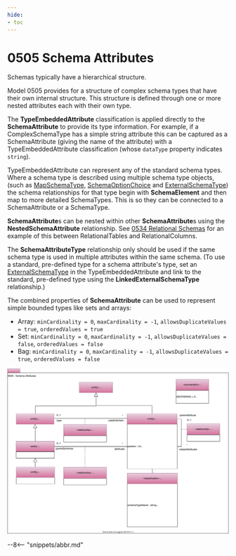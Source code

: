 ```yaml
---
hide:
- toc
---
```


<!-- SPDX-License-Identifier: CC-BY-4.0 -->
<!-- Copyright Contributors to the ODPi Egeria project. -->

# 0505 Schema Attributes

Schemas typically have a hierarchical structure.

Model 0505 provides for a structure of complex schema types that have their own internal structure.
This structure is defined through one or more nested attributes each with their own type.

The **TypeEmbeddedAttribute** classification is applied directly
to the **SchemaAttribute** to provide its type information.
For example, if a ComplexSchemaType has a simple string
attribute this can be captured as a SchemaAttribute (giving the name of the attribute) with a TypeEmbeddedAttribute
classification (whose `dataType` property indicates `string`).

TypeEmbeddedAttribute can represent any of the standard schema types.
Where a schema type is described using multiple schema type objects,
(such as [MapSchemaType](0511-Map-Schema-Elements.md),
[SchemaOptionChoice](0501-Schema-Elements.md) and [ExternalSchemaType](0507-External-Schema-Type.md))
the schema relationships for that type begin with **SchemaElement** and then map to more detailed SchemaTypes.
This is so they can be connected to a SchemaAttribute or a SchemaType.

**SchemaAttribute**s can be nested within other **SchemaAttribute**s
using the **NestedSchemaAttribute** relationship. See [0534 Relational Schemas](0534-Relational-Schemas.md) for an
example of this between RelationalTables and RelationalColumns.

The **SchemaAttributeType** relationship only should be used if the same schema type
is used in multiple attributes within the same schema.
(To use a standard, pre-defined type for a schema attribute's type, set an
[ExternalSchemaType](0507-External-Schema-Type.md) in the TypeEmbeddedAttribute and link to the
standard, pre-defined type using the **LinkedExternalSchemaType** relationship.)

The combined properties of **SchemaAttribute** can be used to represent simple bounded types
like sets and arrays:

- Array: `minCardinality = 0`, `maxCardinality = -1`, `allowsDuplicateValues = true`, `orderedValues = true`
- Set: `minCardinality = 0`, `maxCardinality = -1`, `allowsDuplicateValues = false`, `orderedValues = false`
- Bag: `minCardinality = 0`, `maxCardinality = -1`, `allowsDuplicateValues = true`, `orderedValues = false`

![UML](0505-Schema-Attributes.svg)

--8<-- "snippets/abbr.md"